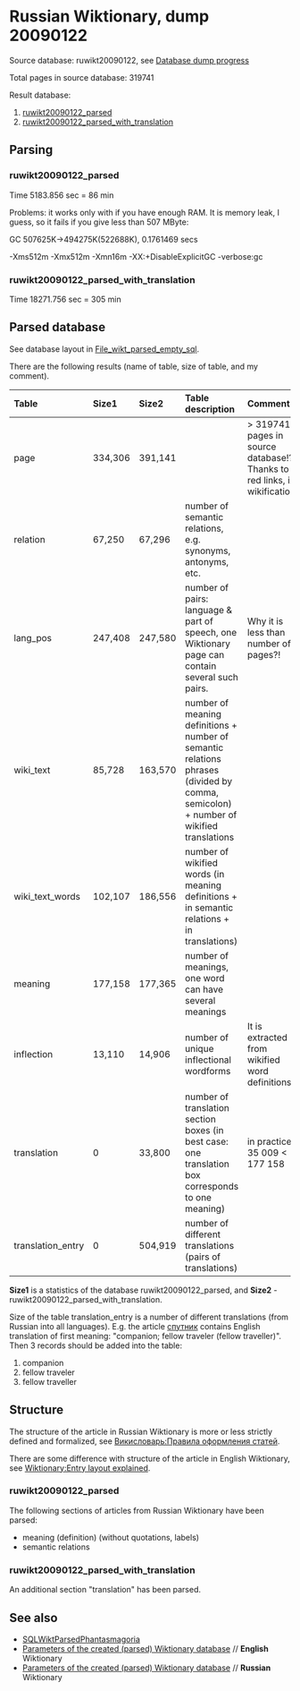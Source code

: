 # Russian Wiktionary, dump 20090122 #

Source database: ruwikt20090122, see [Database dump progress](http://download.wikimedia.org/backup-index.html)

Total pages in source database: 319741

Result database:
  1. [ruwikt20090122\_parsed](http://code.google.com/p/wikokit/downloads/detail?name=ruwikt20090122_parsed.zip)
  1. [ruwikt20090122\_parsed\_with\_translation](http://code.google.com/p/wikokit/downloads/detail?name=ruwikt20090122_parsed_with_translation.zip)

## Parsing ##

### ruwikt20090122\_parsed ###

Time 5183.856 sec = 86 min

Problems: it works only with if you have enough RAM. It is memory leak, I guess, so it fails if you give less than 507 MByte:

GC 507625K->494275K(522688K), 0.1761469 secs

-Xms512m -Xmx512m -Xmn16m -XX:+DisableExplicitGC -verbose:gc

### ruwikt20090122\_parsed\_with\_translation ###

Time 18271.756 sec = 305 min

## Parsed database ##

See database layout in [File\_wikt\_parsed\_empty\_sql](File_wikt_parsed_empty_sql.md).

There are the following results (name of table, size of table, and my comment).

| **Table** | **Size1** | **Size2** | **Table description** | **Comment** |
|:----------|:----------|:----------|:----------------------|:------------|
| page | 334,306  | 391,141 |  | > 319741 pages in source database!? Thanks to red links, i.e. wikification? |
| relation | 67,250 | 67,296 | number of semantic relations, e.g. synonyms, antonyms, etc. |  |
| lang\_pos | 247,408 | 247,580 | number of pairs: language & part of speech, one Wiktionary page can contain several such pairs. | Why it is less than number of pages?! |
| wiki\_text | 85,728 | 163,570 | number of meaning definitions + number of semantic relations phrases (divided by comma, semicolon) + number of wikified translations |  |
| wiki\_text\_words | 102,107 | 186,556 | number of wikified words (in meaning definitions + in semantic relations + in translations) |  |
| meaning | 177,158 | 177,365 | number of meanings, one word can have several meanings |  |
| inflection | 13,110 | 14,906 | number of unique inflectional wordforms | It is extracted from wikified word definitions |
| translation | 0 | 33,800 | number of translation section boxes (in best case: one translation box corresponds to one meaning) | in practice: 35 009 < 177 158 |
| translation\_entry | 0 | 504,919 | number of different translations (pairs of translations) |  |

**Size1** is a statistics of the database ruwikt20090122\_parsed, and **Size2** - ruwikt20090122\_parsed\_with\_translation.

Size of the table translation\_entry is a number of different translations (from Russian into all languages). E.g. the article [спутник](http://ru.wiktionary.org/wiki/%D1%81%D0%BF%D1%83%D1%82%D0%BD%D0%B8%D0%BA) contains English translation of first meaning: "companion; fellow traveler (fellow traveller)". Then 3 records should be added into the table:
  1. companion
  1. fellow traveler
  1. fellow traveller

## Structure ##

The structure of the article in Russian Wiktionary
is more or less strictly defined and formalized, see [Викисловарь:Правила оформления статей](http://ru.wiktionary.org/wiki/%D0%92%D0%B8%D0%BA%D0%B8%D1%81%D0%BB%D0%BE%D0%B2%D0%B0%D1%80%D1%8C:%D0%9F%D1%80%D0%B0%D0%B2%D0%B8%D0%BB%D0%B0_%D0%BE%D1%84%D0%BE%D1%80%D0%BC%D0%BB%D0%B5%D0%BD%D0%B8%D1%8F_%D1%81%D1%82%D0%B0%D1%82%D0%B5%D0%B9).

There are some difference with structure of the article
in English Wiktionary, see [Wiktionary:Entry layout explained](http://en.wiktionary.org/wiki/Wiktionary:Entry_layout_explained).

### ruwikt20090122\_parsed ###

The following sections of articles from Russian Wiktionary have been parsed:
  * meaning (definition) (without quotations, labels)
  * semantic relations

### ruwikt20090122\_parsed\_with\_translation ###

An additional section "translation" has been parsed.

## See also ##
  * [SQLWiktParsedPhantasmagoria](SQLWiktParsedPhantasmagoria.md)
  * [Parameters of the created (parsed) Wiktionary database](http://en.wiktionary.org/wiki/User:AKA_MBG/Statistics:Parameters_of_the_database_created_by_the_Wiktionary_parser) // **English** Wiktionary
  * [Parameters of the created (parsed) Wiktionary database](http://ru.wiktionary.org/wiki/%D0%A3%D1%87%D0%B0%D1%81%D1%82%D0%BD%D0%B8%D0%BA:AKA_MBG/%D0%A1%D1%82%D0%B0%D1%82%D0%B8%D1%81%D1%82%D0%B8%D0%BA%D0%B0:%D0%A0%D0%B0%D0%B7%D0%BC%D0%B5%D1%80%D1%8B_%D0%B1%D0%B0%D0%B7%D1%8B_%D0%B4%D0%B0%D0%BD%D0%BD%D1%8B%D1%85,_%D1%81%D0%BE%D0%B7%D0%B4%D0%B0%D0%BD%D0%BD%D0%BE%D0%B9_%D0%BF%D0%B0%D1%80%D1%81%D0%B5%D1%80%D0%BE%D0%BC_%D0%92%D0%B8%D0%BA%D0%B8%D1%81%D0%BB%D0%BE%D0%B2%D0%B0%D1%80%D1%8F) // **Russian** Wiktionary